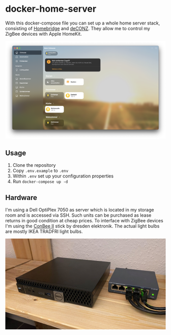 # docker-home-server

With this docker-compose file you can set up a whole home server stack, consisting of [Homebridge](https://homebridge.io/) and [deCONZ](https://www.dresden-elektronik.com/wireless/software/deconz.html). They allow me to control my ZigBee devices with Apple HomeKit.

![Apple Home](images/home.png)

## Usage

1. Clone the repository
2. Copy `.env.example` to `.env`
3. Within `.env` set up your configuration properties
4. Run `docker-compose up -d`

## Hardware

I'm using a Dell OptiPlex 7050 as server which is located in my storage room and is accessed via SSH. Such units can be purchased as lease returns in good condition at cheap prices. To interface with ZigBee devices I'm using the [ConBee II](https://phoscon.de/en/conbee2) stick by dresden elektronik. The actual light bulbs are mostly IKEA TRADFRI light bulbs.

![Dell OptiPlex 7050](images/dell.jpg)

